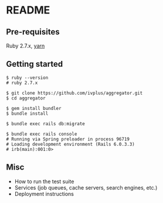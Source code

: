 # README

## Pre-requisites
Ruby 2.7.x, [yarn](https://yarnpkg.com/)


## Getting started
```
$ ruby --version
# ruby 2.7.x

$ git clone https://github.com/ivplus/aggregator.git
$ cd aggregator

$ gem install bundler
$ bundle install

$ bundle exec rails db:migrate

$ bundle exec rails console
# Running via Spring preloader in process 96719
# Loading development environment (Rails 6.0.3.3)
# irb(main):001:0>
```


## Misc
* How to run the test suite
* Services (job queues, cache servers, search engines, etc.)
* Deployment instructions
